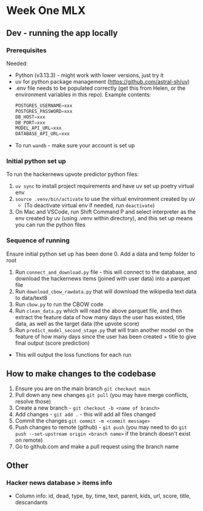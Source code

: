 # Week One MLX

## Dev - running the app locally

### Prerequisites
Needed:
- Python (v3.13.3) - might work with lower versions, just try it
- uv for python package management (https://github.com/astral-sh/uv)
- .env file needs to be populated correctly (get this from Helen, or the environment variables in this repo). Example contents:
    ```python
    POSTGRES_USERNAME=xxx
    POSTGRES_PASSWORD=xxx
    DB_HOST=xxx
    DB_PORT=xxx
    MODEL_API_URL=xxx
    DATABASE_API_URL=xxx
    ```
- To run `wandb` - make sure your account is set up

### Initial python set up
To run the hackernews upvote predictor python files:
1. `uv sync` to install project requirements and have uv set up poetry virtual env
2. `source .venv/bin/activate` to use the virtual environment created by uv
    - (To deactivate virtual env if needed, run `deactivate`)
3. On Mac and VSCode, run Shift Command P and select interpreter as the env created by uv (using .venv within directory), and this set up means you can run the python files

### Sequence of running
Ensure initial python set up has been done
0. Add a data and temp folder to root
1. Run `connect_and_download.py` file - this will connect to the database, and download the hackernews items (joined with user data) into a parquet file
2. Run `download_cbow_rawdata.py` that will download the wikipedia text data to data/text8
3. Run `cbow.py` to run the CBOW code
4. Run `clean_data.py` which will read the above parquet file, and then extract the feature data of how many days the user has existed, title data, as well as the target data (the upvote score)
5. Run `predict_model_second_stage.py` that will train another model on the feature of how many days since the user has been created + title to give final output (score prediction)
- This will output the loss functions for each run

## How to make changes to the codebase
1. Ensure you are on the main branch `git checkout main`
2. Pull down any new changes `git pull` (you may have merge conflicts, resolve those)
3. Create a new branch - `git checkout -b <name of branch>`
4. Add changes - `git add .` - this will add all files changed
5. Commit the changes `git commit -m <commit message>`
6. Push changes to remote (github) - `git push` (you may need to do `git push --set-upstream origin <branch name>` if the branch doesn't exist on remote)
7. Go to github.com and make a pull request using the branch name

## Other
### Hacker news database > items info
- Column info: id, dead, type, by, time, text, parent, kids, url, score, title, descandants 